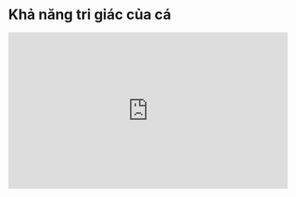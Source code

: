# Khả năng tri giác của cá

<iframe width="560" height="315" src="https://www.youtube-nocookie.com/embed/56zvR664598" title="YouTube video player" frameborder="0" allow="accelerometer; autoplay; clipboard-write; encrypted-media; gyroscope; picture-in-picture" allowfullscreen></iframe>